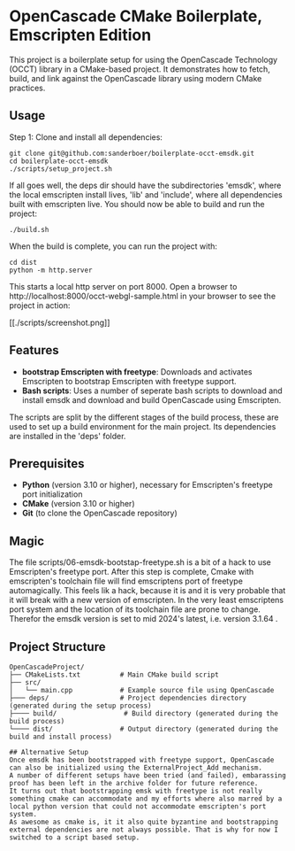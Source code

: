 # OpenCascade CMake Boilerplate, Emscripten Edition

This project is a boilerplate setup for using the OpenCascade Technology (OCCT) library in a CMake-based project. It demonstrates how to fetch, build, and link against the OpenCascade library using modern CMake practices.
## Usage
Step 1: Clone and install all dependencies:
```
git clone git@github.com:sanderboer/boilerplate-occt-emsdk.git
cd boilerplate-occt-emsdk
./scripts/setup_project.sh
```

If all goes well, the deps dir should have the subdirectories 'emsdk', where the local emscripten install lives, 'lib' and 'include', where all dependencies built with emscripten live.
You should now be able to build and run the project:
```
./build.sh
```

When the build is complete, you can run the project with:
```
cd dist
python -m http.server
```
This starts a local http server on port 8000.
Open  a browser to http://localhost:8000/occt-webgl-sample.html in your browser to see the project in action:

[[./scripts/screenshot.png]]
## Features

- **bootstrap Emscripten with freetype**: Downloads and activates Emscripten to bootstrap Emscripten with freetype support.
- **Bash scripts**: Uses a number of seperate bash scripts to download and install emsdk and download and build OpenCascade using Emscripten. 

The scripts are split by the different stages of the build process, these are used to set up a build environment for the main project. Its dependencies are installed in the 'deps' folder.
## Prerequisites

- **Python** (version 3.10 or higher), necessary for Emscripten's freetype port initialization
- **CMake** (version 3.10 or higher)
- **Git** (to clone the OpenCascade repository)

## Magic

The file scripts/06-emsdk-bootstap-freetype.sh is a bit of a hack to use Emscripten's freetype port.
After this step is complete, Cmake with emscripten's toolchain file will find emscriptens port of freetype automagically.
This feels lik a hack, because it is and it is very probable that it will break with a new version of emscripten.
In the very least emscriptens port system and the location of its toolchain file are prone to change. Therefor the emsdk version is set to mid 2024's latest, i.e. version 3.1.64 .

## Project Structure

```plaintext
OpenCascadeProject/
├── CMakeLists.txt          # Main CMake build script
├── src/
│   └── main.cpp            # Example source file using OpenCascade
├─── deps/                  # Project dependencies directory (generated during the setup process)
├──── build/                 # Build directory (generated during the build process)
└──── dist/                 # Output directory (generated during the build and install process)

## Alternative Setup
Once emsdk has been bootstrapped with freetype support, OpenCascade can also be initialized using the ExternalProject_Add mechanism.
A number of different setups have been tried (and failed), embarassing proof has been left in the archive folder for future reference.
It turns out that bootstrapping emsk with freetype is not really something cmake can accommodate and my efforts where also marred by a local python version that could not accommodate emscripten's port system.
As awesome as cmake is, it it also quite byzantine and bootstrapping external dependencies are not always possible. That is why for now I switched to a script based setup.
